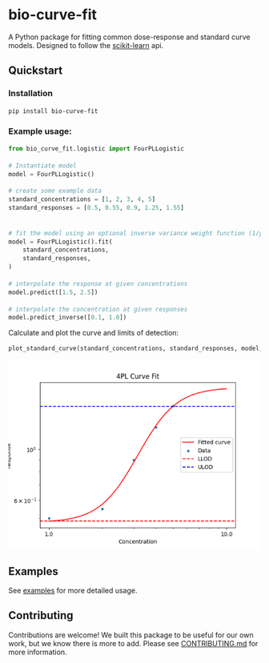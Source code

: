 
# bio-curve-fit

A Python package for fitting common dose-response and standard curve models. Designed to follow the [scikit-learn](https://scikit-learn.org/stable/) api.

## Quickstart 

### Installation

```shell
pip install bio-curve-fit
```

### Example usage:

```python
from bio_curve_fit.logistic import FourPLLogistic

# Instantiate model
model = FourPLLogistic()

# create some example data
standard_concentrations = [1, 2, 3, 4, 5]
standard_responses = [0.5, 0.55, 0.9, 1.25, 1.55]


# fit the model using an optional inverse variance weight function (1/y^2)
model = FourPLLogistic().fit(
	standard_concentrations, 
	standard_responses, 
)

# interpolate the response at given concentrations
model.predict([1.5, 2.5])

# interpolate the concentration at given responses
model.predict_inverse([0.1, 1.0])

```

Calculate and plot the curve and limits of detection:

```python
plot_standard_curve(standard_concentrations, standard_responses, model, show_plot=True)
```

![standard curve](./examples/readme_fit.png)

## Examples

See [examples](./examples) for more detailed usage.

## Contributing

Contributions are welcome! We built this package to be useful for our own work, but we know there is more to add.
Please see [CONTRIBUTING.md](CONTRIBUTING.md) for more information.
